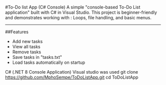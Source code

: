 #To-Do list App (C# Console)
A simple "console-based To-Do List application"  built with C# in Visual Studio.
This project is beginner-friendly and demonstrates working with : Loops, file handling, and basic menus.

-----
##Features
- Add new tasks
- View all tasks
- Remove tasks
- Save tasks in "tasks.txt"
- Load tasks automatically on startup

C# (.NET 8 Console Application) Visual studio was used
git clone https://github.com/MphoSempe/ToDoListApp.git
cd ToDoListApp
